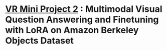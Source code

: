 # [VR Mini Project 2](https://github.com/vr-assignments/VR_MiniProject2_IMT2022_073_086_103) : Multimodal Visual Question Answering and Finetuning with LoRA on Amazon Berkeley Objects Dataset